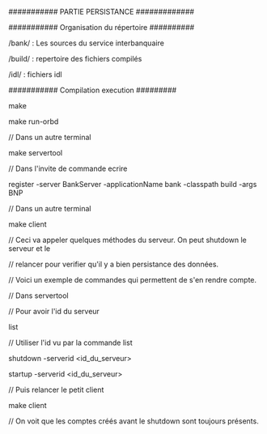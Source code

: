 ########### PARTIE PERSISTANCE #############

########### Organisation du répertoire ##########

/bank/ : Les sources du service interbanquaire

/build/ : repertoire des fichiers compilés

/idl/ : fichiers idl

########### Compilation execution #########

make

make run-orbd

// Dans un autre terminal

make servertool

// Dans l'invite de commande ecrire 

register -server BankServer -applicationName bank -classpath build -args BNP

// Dans un autre terminal

make client

// Ceci va appeler quelques méthodes du serveur. On peut shutdown le serveur et le

// relancer pour verifier qu'il y a bien persistance des données.

// Voici un exemple de commandes qui permettent de s'en rendre compte.

// Dans servertool

// Pour avoir l'id du serveur

list

// Utiliser l'id vu par la commande list

shutdown -serverid <id_du_serveur>

startup -serverid <id_du_serveur>

// Puis relancer le petit client

make client

// On voit que les comptes créés avant le shutdown sont toujours présents.